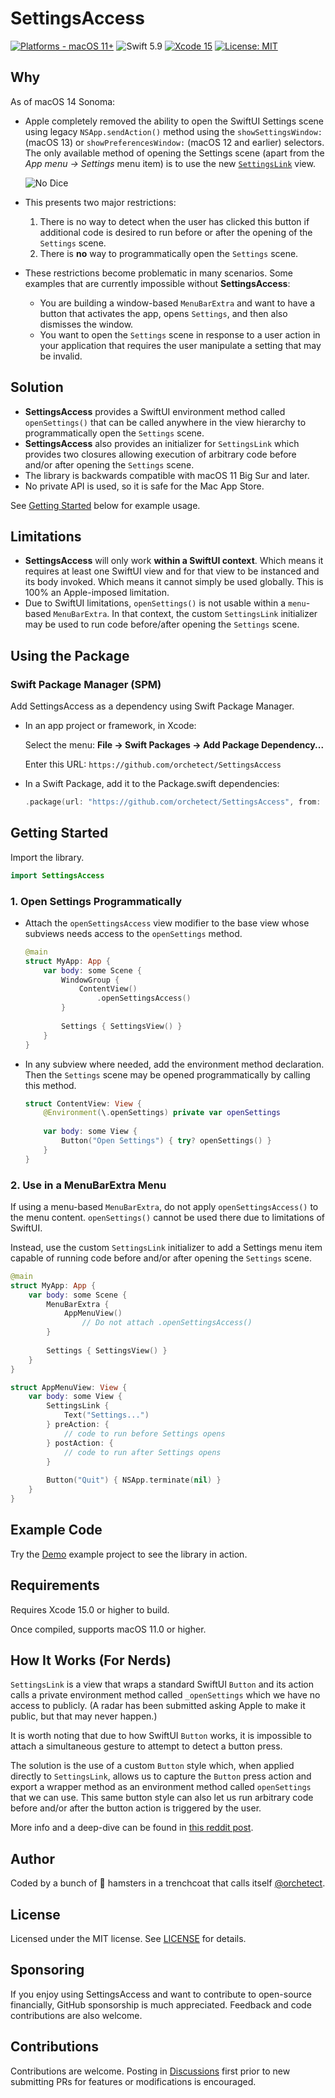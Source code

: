 # SettingsAccess

[![Platforms - macOS 11+](https://img.shields.io/badge/platforms-macOS%2011+-lightgrey.svg?style=flat)](https://developer.apple.com/swift) ![Swift 5.9](https://img.shields.io/badge/Swift-5.9-orange.svg?style=flat) [![Xcode 15](https://img.shields.io/badge/Xcode-15-blue.svg?style=flat)](https://developer.apple.com/swift) [![License: MIT](http://img.shields.io/badge/license-MIT-lightgrey.svg?style=flat)](https://github.com/orchetect/SettingsAccess/blob/main/LICENSE)

## Why

As of macOS 14 Sonoma:

- Apple completely removed the ability to open the SwiftUI Settings scene using legacy `NSApp.sendAction()` method using the `showSettingsWindow:` (macOS 13) or `showPreferencesWindow:` (macOS 12 and earlier) selectors. The only available method of opening the Settings scene (apart from the _App menu → Settings_ menu item) is to use the new [`SettingsLink`](https://developer.apple.com/documentation/swiftui/settingslink) view.

  ![No Dice](Images/no-dice.png)

- This presents two major restrictions:
  1. There is no way to detect when the user has clicked this button if additional code is desired to run before or after the opening of the `Settings` scene.
  2. There is **no** way to programmatically open the `Settings` scene.
  
- These restrictions become problematic in many scenarios. Some examples that are currently impossible without **SettingsAccess**:
  - You are building a window-based `MenuBarExtra` and want to have a button that activates the app, opens `Settings`, and then also dismisses the window.
  - You want to open the `Settings` scene in response to a user action in your application that requires the user manipulate a setting that may be invalid.

## Solution

- **SettingsAccess** provides a SwiftUI environment method called `openSettings()` that can be called anywhere in the view hierarchy to programmatically open the `Settings` scene.
- **SettingsAccess** also provides an initializer for `SettingsLink` which provides two closures allowing execution of arbitrary code before and/or after opening the `Settings` scene.
- The library is backwards compatible with macOS 11 Big Sur and later.
- No private API is used, so it is safe for the Mac App Store.

See [Getting Started](#Getting-Started) below for example usage.

## Limitations

- **SettingsAccess** will only work **within a SwiftUI context**. Which means it requires at least one SwiftUI view and for that view to be instanced and its body invoked. Which means it cannot simply be used globally. This is 100% an Apple-imposed limitation.
- Due to SwiftUI limitations, `openSettings()` is not usable within a `menu`-based `MenuBarExtra`. In that context, the custom `SettingsLink` initializer may be used to run code before/after opening the `Settings` scene.

## Using the Package

### Swift Package Manager (SPM)

Add SettingsAccess as a dependency using Swift Package Manager.

- In an app project or framework, in Xcode:

  Select the menu: **File → Swift Packages → Add Package Dependency...**

  Enter this URL: `https://github.com/orchetect/SettingsAccess`

- In a Swift Package, add it to the Package.swift dependencies:

  ```swift
  .package(url: "https://github.com/orchetect/SettingsAccess", from: "1.4.0")
  ```

## Getting Started

Import the library.

```swift
import SettingsAccess
```

### 1. Open Settings Programmatically

- Attach the `openSettingsAccess` view modifier to the base view whose subviews needs access to the `openSettings` method.

   ```swift
   @main
   struct MyApp: App {
       var body: some Scene {
           WindowGroup {
               ContentView()
                   .openSettingsAccess()
           }
           
           Settings { SettingsView() }
       }
   }
   ```

- In any subview where needed, add the environment method declaration. Then the `Settings` scene may be opened programmatically by calling this method.

   ```swift
   struct ContentView: View {
       @Environment(\.openSettings) private var openSettings
     
       var body: some View {
           Button("Open Settings") { try? openSettings() }
       }
   }
   ```

### 2. Use in a MenuBarExtra Menu

If using a menu-based `MenuBarExtra`, do not apply `openSettingsAccess()` to the menu content. `openSettings()` cannot be used there due to limitations of SwiftUI.

Instead, use the custom `SettingsLink` initializer to add a Settings menu item capable of running code before and/or after opening the `Settings` scene.

```swift
@main
struct MyApp: App {
    var body: some Scene {
        MenuBarExtra {
            AppMenuView()
                // Do not attach .openSettingsAccess()
        }
        
        Settings { SettingsView() }
    }
}

struct AppMenuView: View {
    var body: some View {
        SettingsLink { 
            Text("Settings...")
        } preAction: {
            // code to run before Settings opens
        } postAction: {
            // code to run after Settings opens
        }
        
        Button("Quit") { NSApp.terminate(nil) }
    }
}
```

## Example Code

Try the [Demo](Demo) example project to see the library in action.

## Requirements

Requires Xcode 15.0 or higher to build.

Once compiled, supports macOS 11.0 or higher.

## How It Works (For Nerds)

`SettingsLink` is a view that wraps a standard SwiftUI `Button` and its action calls a private environment method called `_openSettings` which we have no access to publicly. (A radar has been submitted asking Apple to make it public, but that may never happen.)

It is worth noting that due to how SwiftUI `Button` works, it is impossible to attach a simultaneous gesture to attempt to detect a button press.

The solution is the use of a custom `Button` style which, when applied directly to `SettingsLink`, allows us to capture the `Button` press action and export a wrapper method as an environment method called `openSettings` that we can use. This same button style can also let us run arbitrary code before and/or after the button action is triggered by the user.

More info and a deep-dive can be found in [this reddit post](https://www.reddit.com/r/SwiftUI/comments/16ibgy3/settingslink_on_macos_14_why_it_sucks_and_how_i/).

## Author

Coded by a bunch of 🐹 hamsters in a trenchcoat that calls itself [@orchetect](https://github.com/orchetect).

## License

Licensed under the MIT license. See [LICENSE](https://github.com/orchetect/SettingsAccess/blob/master/LICENSE) for details.

## Sponsoring

If you enjoy using SettingsAccess and want to contribute to open-source financially, GitHub sponsorship is much appreciated. Feedback and code contributions are also welcome.

## Contributions

Contributions are welcome. Posting in [Discussions](https://github.com/orchetect/SettingsAccess/discussions) first prior to new submitting PRs for features or modifications is encouraged.
